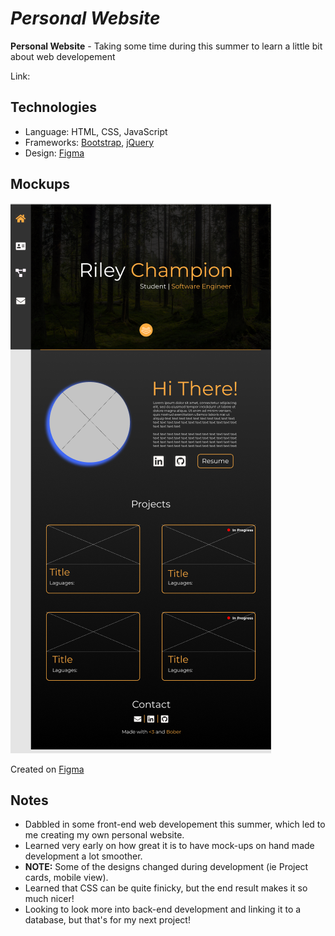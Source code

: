 # *Personal Website*

**Personal Website** - Taking some time during this summer to learn a little bit about web developement

Link: 

## Technologies

* Language: HTML, CSS, JavaScript
* Frameworks: [Bootstrap](https://getbootstrap.com/docs/4.5/getting-started/introduction/), [jQuery](https://jquery.com/)
* Design: [Figma](https://www.figma.com/)

## Mockups

<img src='images/Personal-Site Mockups.PNG' title='Snake GIF' width='' alt='Snake GIF' />

Created on [Figma](https://www.figma.com/)

## Notes

 * Dabbled in some front-end web developement this summer, which led to me creating my own personal website.
 * Learned very early on how great it is to have mock-ups on hand made development a lot smoother.
 * **NOTE:** Some of the designs changed during development (ie Project cards, mobile view). 
 * Learned that CSS can be quite finicky, but the end result makes it so much nicer!
 * Looking to look more into back-end development and linking it to a database, but that's for my next project!

